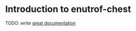 # Introduction to enutrof-chest

TODO: write [great documentation](http://jacobian.org/writing/what-to-write/)
